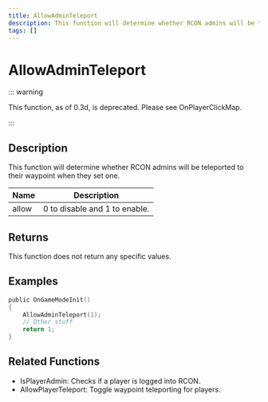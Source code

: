 ```yaml
---
title: AllowAdminTeleport
description: This function will determine whether RCON admins will be teleported to their waypoint when they set one.
tags: []
---
```


# AllowAdminTeleport

::: warning

This function, as of 0.3d, is deprecated. Please see OnPlayerClickMap.

:::

## Description

This function will determine whether RCON admins will be teleported to their waypoint when they set one.

| Name  | Description                   |
| ----- | ----------------------------- |
| allow | 0 to disable and 1 to enable. |

## Returns

This function does not return any specific values.

## Examples

```c
public OnGameModeInit()
{
    AllowAdminTeleport(1);
    // Other stuff
    return 1;
}
```

## Related Functions

- IsPlayerAdmin: Checks if a player is logged into RCON.
- AllowPlayerTeleport: Toggle waypoint teleporting for players.
